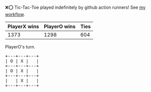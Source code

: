 :x::o: Tic-Tac-Toe played indefinitely by github action runners! See [my workflow](.github/workflows/play.yaml).

|PlayerX wins|PlayerO wins|Ties|
|-|-|-|
|1373|1298|604|

PlayerO's turn.

<pre>
+---+---+---+
| O | X |   |
+---+---+---+
| O | X |   |
+---+---+---+
|   | X |   |
+---+---+---+
</pre>